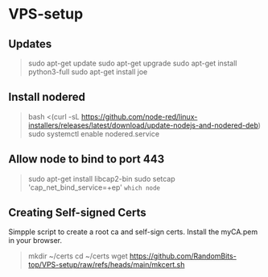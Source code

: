 # VPS-setup
## Updates
> sudo apt-get update
> sudo apt-get upgrade
> sudo apt-get install python3-full
> sudo apt-get install joe
## Install nodered
> bash <(curl -sL https://github.com/node-red/linux-installers/releases/latest/download/update-nodejs-and-nodered-deb)
> sudo systemctl enable nodered.service
## Allow node to bind to port 443
> sudo apt-get install libcap2-bin
> sudo setcap 'cap_net_bind_service=+ep' `which node`
## Creating Self-signed Certs
Simpple script to create a root ca and self-sign certs.  Install the myCA.pem in your browser.
> mkdir ~/certs
> cd ~/certs
> wget https://github.com/RandomBits-top/VPS-setup/raw/refs/heads/main/mkcert.sh
